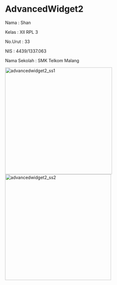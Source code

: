 # AdvancedWidget2
Nama :  Shan

Kelas :  XII RPL 3

No.Urut : 33

NIS :  4439/1337.063

Nama Sekolah :  SMK Telkom Malang


<img width="349" alt="advancedwidget2_ss1" src="https://cloud.githubusercontent.com/assets/22075597/18736269/9969ab52-80af-11e6-83f2-09bf00acc2d7.png">
<img width="346" alt="advancedwidget2_ss2" src="https://cloud.githubusercontent.com/assets/22075597/18736270/99964b62-80af-11e6-9d32-7b053980b5a2.png">

